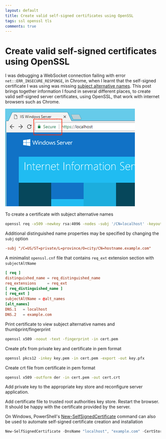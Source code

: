 ```yaml
---
layout: default
title: Create valid self-signed certificates using OpenSSL
tags: ssl openssl tls
comments: true
---
```

# Create valid self-signed certificates using OpenSSL

I was debugging a WebSocket connection failing with error `net::ERR_INSECURE_RESPONSE`, in Chrome, when I learnt that the self-signed certificate I was using was missing [subject alternative names](https://tools.ietf.org/html/rfc5280). This post brings together information I found in several different places, to create valid self-signed server certificates, using OpenSSL, that work with internet browsers such as Chrome.

![Valid Certificate on IIS](/assets/img/valid-certificate-iis.png)

To create a certificate with subject alternative names

```bash
openssl req -x509 -newkey rsa:4096 -nodes -subj '/CN=localhost' -keyout key.pem -out cert.pem -days 365 -config openssl.cnf -extensions req_ext
```

Additional distinguished name properties may be specified by changing the `subj` option

```conf
-subj "/C=US/ST=private/L=province/O=city/CN=hostname.example.com"
```

A minimalist `openssl.cnf` file that contains `req_ext` extension section with `subjectAltName`

```conf
[ req ]
distinguished_name = req_distinguished_name
req_extensions     = req_ext
[ req_distinguished_name ]
[ req_ext ]
subjectAltName = @alt_names
[alt_names]
DNS.1   = localhost
DNS.2   = example.com
```

Print certificate to view subject alternative names and thumbprint/fingerprint

```bash
openssl x509 -noout -text -fingerprint -in cert.pem
```

Create pfx from private key and certificate in pem format

```bash
openssl pkcs12 -inkey key.pem -in cert.pem -export -out key.pfx
```

Create crt file from certificate in pem format

```bash
openssl x509 -outform der -in cert.pem -out cert.crt
```

Add private key to the appropriate key store and reconfigure server application.

Add certificate file to trusted root authorities key store. Restart the browser. It should be happy with the certificate provided by the server.

On Windows, PowerShell's [New-SelfSignedCertificate](https://docs.microsoft.com/en-us/powershell/module/pkiclient/new-selfsignedcertificate) command can also be used to automate self-signed certificate creation and installation

```powershell
New-SelfSignedCertificate -DnsName "localhost", "example.com" -CertStoreLocation "cert:\LocalMachine\My"
```
